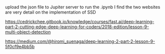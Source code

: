 upload the json file to Jupiter server to run the .ipynb 
I find the two websites are very detail on the implementation of SSD

https://cedrickchee.gitbook.io/knowledge/courses/fast.ai/deep-learning-part-2-cutting-edge-deep-learning-for-coders/2018-edition/lesson-9-multi-object-detection

https://medium.com/@hiromi_suenaga/deep-learning-2-part-2-lesson-9-5f0cf9e4bb5b
